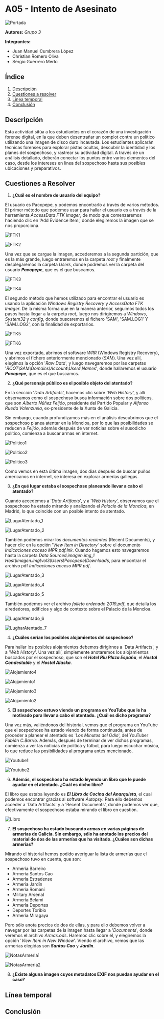 # A05 - Intento de Asesinato

![Portada](img/portada.png)

**Autores:** *Grupo 3*

**Integrantes:**

- Juan Manuel Cumbrera López
- Christian Romero Oliva
- Sergio Guerrero Merlo

## Índice

1. [Descripción](#descripción)
2. [Cuestiones a resolver](#cuestiones-a-resolver)
3. [Línea temporal](#línea-temporal)
4. [Conclusión](#conclusión)


## Descripción

Esta actividad sitúa a los estudiantes en el corazón de una investigación forense digital, en la que deben desentrañar un complot contra un político utilizando una imagen de disco duro incautada. Los estudiantes aplicarán técnicas forenses para explorar pistas ocultas, descubrir la identidad y los planes del sospechoso, y rastrear su actividad digital. A través de un análisis detallado, deberán conectar los puntos entre varios elementos del caso, desde los intereses en línea del sospechoso hasta sus posibles ubicaciones y preparativos.

## Cuestiones a Resolver

1. **¿Cuál es el nombre de usuario del equipo?**

El usuario es Pacopepe, y podemos encontrarlo a través de varios métodos. El primer método que podemos usar para hallar el usuario es a través de la herramienta *AccessData FTK Imager*, de modo que comenzaremos haciendo clic en 'Add Evidence Item', donde elegiremos la imagen que se nos proporciona.

![FTK1](img/FTK_Add_Evidence.png)

![FTK2](img/FTK_Image.png)

Una vez que se cargue la imagen, accederemos a la segunda partición, que es la más grande, luego entraremos en la carpeta *root* y finalmente desplegaremos la carpeta *Users*, donde podremos ver la carpeta del usuario ***Pacopepe***, que es el que buscamos.

![FTK3](img/FTK_Partition2_Root.png)

![FTK4](img/FTK_Partition2_User_PacoPepe.png)

El segundo método que hemos utilizado para encontrar el usuario es usando la aplicación *Windows Registry Recovery* y *AccessData FTK Imager*. De la misma forma que en la manera anterior, seguimos todos los pasos hasta llegar a la carpeta *root*, luego nos dirigiremos a *Windows*, *System32* y *config*, donde buscaremos el fichero 'SAM', 'SAM.LOG1' Y 'SAM.LOG2', con la finalidad de exportarlos. 

![FTK5](img/FTK_System32_Config.png)

![FTK6](img/FTK_System32_Config_SAM.png)

Una vez exportado, abrimos el software *WRR* (Windows Registry Recovery), y abrimos el fichero anteriormente mencionado (*SAM*). Una vez allí, elegimos la opción '*Raw Data*', y luego navegaremos por las carpetas '*ROOT\SAM\Domains\Account\Users\Names*', donde hallaremos el usuario ***Pacopepe***, que es el que buscamos.

2. **¿Qué personaje público es el posible objeto del atentado?**

En la sección '*Data Artifacts*', hacemos clic sobre '*Web History*', y allí observamos como el sospechoso busca información sobre dos políticos, que son *Alberto Núñez Feijóo*, presidente del Partido Popular y *Alfonso Rueda Valenzuela*, ex-presidente de la Xunta de Galicia.

Sin embargo, cuando profundizamos más en el análisis descubrimos que el sospechoso planea atentar en la Moncloa, por lo que las posibilidades se reducen a *Feijóo*, además después de ver noticias sobre el susodicho político, comienza a buscar armas en internet.

![Politico1](img/Politico_1.png)

![Politico2](img/Politico_2.png)

![Politico3](img/Politico_3.png)

Como vemos en esta última imagen, dos días después de buscar puños americanos en internet, se interesa en explorar armerías gallegas. 

3. **¿En qué lugar estaba el sospechoso planeando llevar a cabo el atentado?**

Cuando accedemos a '*Data Artifacts*', y a '*Web History*', observamos que el sospechoso ha estado mirando y analizando el *Palacio de la Moncloa*, en Madrid, lo que coincide con un posible intento de atentado.

![LugarAtentado_1](img/LugarAtentado_1.png)

![LugarAtentado_2](img/LugarAtentado_2.png)

También podemos mirar los *documentos recientes* (Recent Documents), y hacer clic en la opción '*View Item in Directory*' sobre el documento *Indicaciones acceso MPR.pdf.Ink*. Cuando hagamos esto navegaremos hasta la carpeta *Data Sources\imagen.img_1 Host\imagen.img\vol3\Users\Pacopepe\Downloads*, para encontrar el archivo pdf *Indicaciones acceso MPR.pdf*.

![LugarAtentado_3](img/LugarAtentado_3.png)

![LugarAtentado_4](img/LugarAtentado_4.png)

![LugarAtentado_5](img/LugarAtentado_5.png)

También podemos ver el archivo *folleto ordenado 2019.pdf*, que detalla los alrededores, edificios y algo de contexto sobre el Palacio de la Moncloa.

![LugarAtentado_6](img/LugarAtentado_6.png)

![LugharAtentado_7](img/LugarAtentado_7.png)

4. **¿Cuáles serían los posibles alojamientos del sospechoso?**

Para hallar los posibles alojamientos debemos dirigirnos a 'Data Artifacts', y a '*Web History*'. Una vez allí, simplemente anotaremos los alojamientos buscados por el sospechoso, que son el ***Hotel Riu Plaza España***, el ***Hostal Condestable*** y el ***Hostal Alaska***.

![Alojamiento4](img/Alojamiento4.png)

![Alojamiento1](img/Alojamiento1.png)

![Alojamiento3](img/Alojamiento3.png)

![Alojamiento2](img/Alojamiento2.png)

5. **El sospechoso estuvo viendo un programa en YouTube que le ha motivado para llevar a cabo el atentado. ¿Cuál es dicho programa?**

Una vez más, valiéndonos del historial, vemos que el programa en YouTube que el sospechoso ha estado viendo de forma continuada, antes de proceder a planear el atentado es '*Los Minutos del Odio*', del YouTuber *Fabián C.Barrio*. Además, después de terminar de ver dichos programas, comienza a ver las noticias de política y fútbol, para luego escuchar música, lo que reduce las posibilidades al programa antes mencionado.

![Youtube1](img/YouTube_1.png)

![Youtube2](img/YouTube_2.png)

6. **Además, el sospechoso ha estado leyendo un libro que le puede ayudar en el atentado. ¿Cuál es dicho libro?**

El libro que estaba leyendo es ***El Libro de Cocina del Anarquista***, el cual podemos encontrar gracias al software *Autopsy*. Para ello debemos acceder a 'Data Artifacts' y a 'Recent Documents', donde podemos ver que, efectivamente el sospechoso estaba mirando el libro en cuestión.

![Libro](img/Vestigio_Libro.png)

7. **El sospechoso ha estado buscando armas en varias páginas de armerías de Galicia. Sin embargo, sólo ha anotado los precios del material de dos de las armerías que ha visitado. ¿Cuáles son dichas armerías?**

Mirando el historial hemos podido averiguar la lista de armerías que el sospechoso tuvo en cuenta, que son:

- Armería Barreiro
- Armería Santos Cao
- Armería Estradense
- Armería Jardín
- Armería Romaní
- Military Arsenal
- Armería Belami
- Armería Deportes
- Deportes Toribio
- Armería Miragaya

Pero sólo anota precios de dos de ellas, y para ello debemos volver a navegar por las carpetas de la imagen hasta llegar a '*Documents*', donde veremos el archivo *Armas.ods*. Haremoc clic sobre él, y elegiremos la opción '*View Item in New Window*'. Viendo el archivo, vemos que las armerías elegidas son ***Santos Cao*** y ***Jardín***.

![NotasArmeria1](img/Notas_Armeria.png)

![NotasArmeria2](img/Notas_Armeria2.png)

8. **¿Existe alguna imagen cuyos metadatos EXIF nos puedan ayudar en el caso?**

## Línea temporal


## Conclusión
